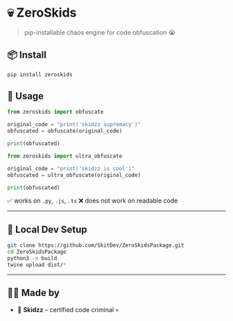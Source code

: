 # 💀 ZeroSkids

> pip-installable chaos engine for code obfuscation 😭

## 📦 Install

```bash
pip install zeroskids
```

## 🔧 Usage

```python
from zeroskids import obfuscate

original_code = "print('skidzz supremacy')"
obfuscated = obfuscate(original_code)

print(obfuscated)
```

```python
from zeroskids import ultra_obfuscate

original_code = "print('skidzz is cool')"
obfuscated = ultra_obfuscate(original_code)

print(obfuscated)
```

✅ works on `.py`, `.js`, `.ts`
❌ does not work on readable code

---

## 💠 Local Dev Setup

```bash
git clone https://github.com/SkitDev/ZeroSkidsPackage.git
cd ZeroSkidsPackage
python3 -m build
twine upload dist/*
```

---

## 🧙‍♀️ Made by

* 👑 **Skidzz** – certified code criminal 💀
